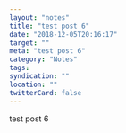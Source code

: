 ```yaml
---
layout: "notes"
title: "test post 6"
date: "2018-12-05T20:16:17"
target: ""
meta: "test post 6"
category: "Notes"
tags:
syndication: ""
location: ""
twitterCard: false
---
```

test post 6
